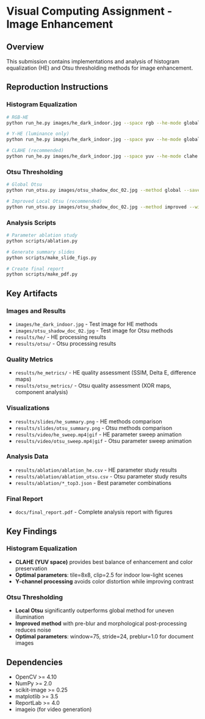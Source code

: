 # Visual Computing Assignment - Image Enhancement

## Overview
This submission contains implementations and analysis of histogram equalization (HE) and Otsu thresholding methods for image enhancement.

## Reproduction Instructions

### Histogram Equalization
```bash
# RGB-HE
python run_he.py images/he_dark_indoor.jpg --space rgb --he-mode global --save results/he/

# Y-HE (luminance only)
python run_he.py images/he_dark_indoor.jpg --space yuv --he-mode global --save results/he/

# CLAHE (recommended)
python run_he.py images/he_dark_indoor.jpg --space yuv --he-mode clahe --tile 8 8 --clip 2.5 --save results/he/
```

### Otsu Thresholding
```bash
# Global Otsu
python run_otsu.py images/otsu_shadow_doc_02.jpg --method global --save results/otsu/

# Improved Local Otsu (recommended)
python run_otsu.py images/otsu_shadow_doc_02.jpg --method improved --window 75 --stride 24 --preblur 1.0 --save results/otsu/
```

### Analysis Scripts
```bash
# Parameter ablation study
python scripts/ablation.py

# Generate summary slides
python scripts/make_slide_figs.py

# Create final report
python scripts/make_pdf.py
```

## Key Artifacts

### Images and Results
- `images/he_dark_indoor.jpg` - Test image for HE methods
- `images/otsu_shadow_doc_02.jpg` - Test image for Otsu methods
- `results/he/` - HE processing results
- `results/otsu/` - Otsu processing results

### Quality Metrics
- `results/he_metrics/` - HE quality assessment (SSIM, Delta E, difference maps)
- `results/otsu_metrics/` - Otsu quality assessment (XOR maps, component analysis)

### Visualizations
- `results/slides/he_summary.png` - HE methods comparison
- `results/slides/otsu_summary.png` - Otsu methods comparison
- `results/video/he_sweep.mp4|gif` - HE parameter sweep animation
- `results/video/otsu_sweep.mp4|gif` - Otsu parameter sweep animation

### Analysis Data
- `results/ablation/ablation_he.csv` - HE parameter study results
- `results/ablation/ablation_otsu.csv` - Otsu parameter study results
- `results/ablation/*_top3.json` - Best parameter combinations

### Final Report
- `docs/final_report.pdf` - Complete analysis report with figures

## Key Findings

### Histogram Equalization
- **CLAHE (YUV space)** provides best balance of enhancement and color preservation
- **Optimal parameters**: tile=8x8, clip=2.5 for indoor low-light scenes
- **Y-channel processing** avoids color distortion while improving contrast

### Otsu Thresholding
- **Local Otsu** significantly outperforms global method for uneven illumination
- **Improved method** with pre-blur and morphological post-processing reduces noise
- **Optimal parameters**: window=75, stride=24, preblur=1.0 for document images

## Dependencies
- OpenCV >= 4.10
- NumPy >= 2.0
- scikit-image >= 0.25
- matplotlib >= 3.5
- ReportLab >= 4.0
- imageio (for video generation)
